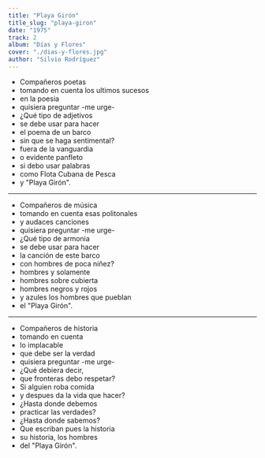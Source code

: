 ```yaml
---
title: "Playa Girón"
title_slug: "playa-giron"
date: "1975"
track: 2
album: "Días y Flores"
cover: "./dias-y-flores.jpg"
author: "Silvio Rodríguez"
---
```


- Compañeros poetas
- tomando en cuenta los ultimos sucesos
- en la poesia
- quisiera preguntar -me urge-
- ¿Qué tipo de adjetivos
- se debe usar para hacer
- el poema de un barco
- sin que se haga sentimental?
- fuera de la vanguardia
- o evidente panfleto
- si debo usar palabras
- como Flota Cubana de Pesca
- y "Playa Girón".

---

- Compañeros de música
- tomando en cuenta esas politonales
- y audaces canciones
- quisiera preguntar -me urge-
- ¿Qué tipo de armonia
- se debe usar para hacer
- la canción de este barco
- con hombres de poca niñez?
- hombres y solamente
- hombres sobre cubierta
- hombres negros y rojos
- y azules los hombres que pueblan
- el "Playa Girón".

---

- Compañeros de historia
- tomando en cuenta
- lo implacable
- que debe ser la verdad
- quisiera preguntar -me urge-
- ¿Qué debiera decir,
- que fronteras debo respetar?
- Si alguien roba comida
- y despues da la vida que hacer?
- ¿Hasta donde debemos
- practicar las verdades?
- ¿Hasta donde sabemos?
- Que escriban pues la historia
- su historia, los hombres
- del "Playa Girón".
